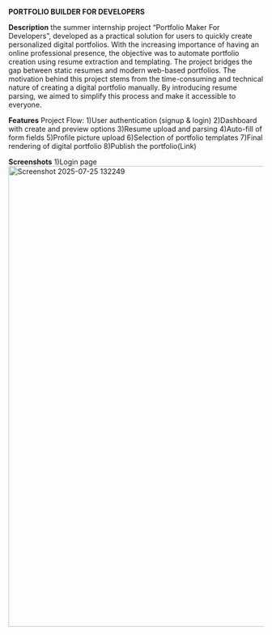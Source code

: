 **PORTFOLIO BUILDER FOR DEVELOPERS**



**Description**
the summer internship project “Portfolio Maker For Developers”, developed as a practical solution for users to quickly create personalized digital portfolios.
With the increasing importance of having an online professional presence, the objective was to automate portfolio creation using resume extraction and templating. The project bridges the gap between static resumes and modern web-based portfolios.
The motivation behind this project stems from the time-consuming and technical nature of creating a digital portfolio manually. By introducing resume parsing, we aimed to simplify this process and make it accessible to everyone.


**Features**
Project Flow:
1)User authentication (signup & login)
2)Dashboard with create and preview options
3)Resume upload and parsing
4)Auto-fill of form fields
5)Profile picture upload
6)Selection of portfolio templates
7)Final rendering of digital portfolio
8)Publish the portfolio(Link)



**Screenshots**
1)Login page
<img width="1908" height="911" alt="Screenshot 2025-07-25 132249" src="https://github.com/user-attachments/assets/e53ced2c-a297-4a87-bf13-784305afe550" />
